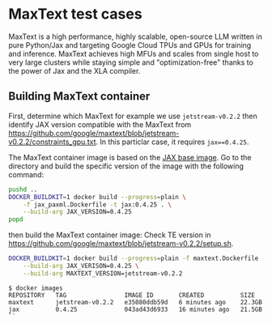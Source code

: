 # MaxText test cases

MaxText is a high performance, highly scalable, open-source LLM written in pure Python/Jax and targeting Google Cloud TPUs and GPUs for training and inference. MaxText achieves high MFUs and scales from single host to very large clusters while staying simple and "optimization-free" thanks to the power of Jax and the XLA compiler.


## Building MaxText container

First, determine which MaxText for example we use `jetstream-v0.2.2` then identify JAX version compatible with the MaxText from https://github.com/google/maxtext/blob/jetstream-v0.2.2/constraints_gpu.txt. In this particlar case, it requires `jax==0.4.25`. 

The MaxText container image is based on the [JAX base image](..). Go to the directory and build the specific version of the image with the following command:

```bash
pushd ..
DOCKER_BUILDKIT=1 docker build --progress=plain \
    -f jax_paxml.Dockerfile -t jax:0.4.25 . \
    --build-arg JAX_VERSION=0.4.25
popd
```

then build the MaxText container image:
Check TE version in https://github.com/google/maxtext/blob/jetstream-v0.2.2/setup.sh.

```bash
DOCKER_BUILDKIT=1 docker build --progress=plain -f maxtext.Dockerfile -t maxtext:jetstream-v0.2.2 . \
    --build-arg JAX_VERISON=0.4.25 \
    --build-arg MAXTEXT_VERSION=jetstream-v0.2.2
```

```
$ docker images
REPOSITORY   TAG                IMAGE ID       CREATED          SIZE
maxtext      jetstream-v0.2.2   e35080ddb59d   6 minutes ago    22.3GB
jax          0.4.25             043ad43d6933   16 minutes ago   21.5GB
``